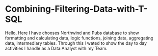 # Combining-Filtering-Data-with-T-SQL
Hello, Here I have chooses Northwind and Pubs database to show formatting and calculating data, logic functions, joining data, aggregating data, intermediary tables. Through this I wated to show the day to day activities I handle as a Data Analyst with my Team.
